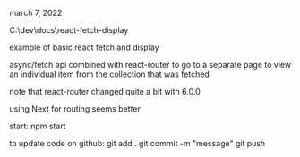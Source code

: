 march 7, 2022

C:\dev\docs\react-fetch-display

example of basic react fetch and display

async/fetch api combined with react-router to
go to a separate page to view an individual item from the
collection that was fetched

note that react-router changed quite a bit with 6.0.0

using Next for routing seems better

start:
    npm start

to update code on github:
    git add .
    git commit -m "message"
    git push


